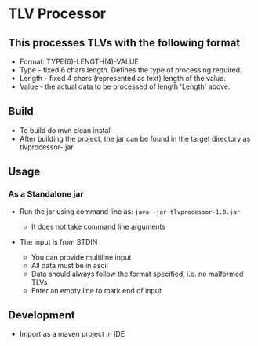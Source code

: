 # TLV Processor

## This processes TLVs with the following format
  * Format: TYPE(6)-LENGTH(4)-VALUE
  * Type - fixed 6 chars length. Defines the type of processing required.
  * Length - fixed 4 chars (represented as text) length of the value.
  * Value - the actual data to be processed of length 'Length' above.

## Build
* To build do mvn clean install
* After building the project, the jar can be found in the target directory as tlvprocessor-<version>.jar

## Usage
### As a Standalone jar

* Run the jar using command line as: ```java -jar tlvprocessor-1.0.jar```
  * It does not take command line arguments

* The input is from STDIN
  * You can provide multiline input
  * All data must be in ascii
  * Data should always follow the format specified, i.e. no malformed TLVs  
  * Enter an empty line to mark end of input

## Development
* Import as a maven project in IDE
